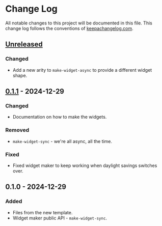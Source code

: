# Change Log
All notable changes to this project will be documented in this file. This change log follows the conventions of [keepachangelog.com](http://keepachangelog.com/).

## [Unreleased]
### Changed
- Add a new arity to `make-widget-async` to provide a different widget shape.

## [0.1.1] - 2024-12-29
### Changed
- Documentation on how to make the widgets.

### Removed
- `make-widget-sync` - we're all async, all the time.

### Fixed
- Fixed widget maker to keep working when daylight savings switches over.

## 0.1.0 - 2024-12-29
### Added
- Files from the new template.
- Widget maker public API - `make-widget-sync`.

[Unreleased]: https://sourcehost.site/your-name/teachers-center-be/compare/0.1.1...HEAD
[0.1.1]: https://sourcehost.site/your-name/teachers-center-be/compare/0.1.0...0.1.1
